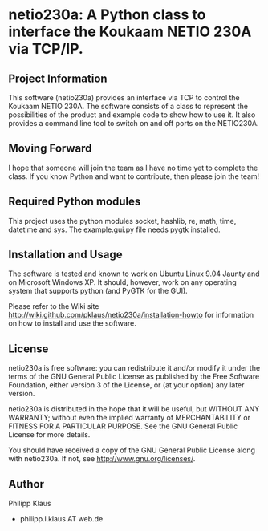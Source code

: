 # netio230a: A Python class to interface the Koukaam NETIO 230A via TCP/IP.

## Project Information

This software (netio230a) provides an interface via TCP to control 
the Koukaam NETIO 230A.
The software consists of a class to represent the possibilities of 
the product and example code to show how to use it.
It also provides a command line tool to switch on and off ports on the NETIO230A.

## Moving Forward

I hope that someone will join the team as I have no time yet to complete
the class. If you know Python and want to contribute, then please join the team!

## Required Python modules

This project uses the python modules socket, hashlib, re, math, time, datetime and sys.
The example.gui.py file needs pygtk installed.

## Installation and Usage

The software is tested and known to work on Ubuntu Linux 9.04 Jaunty and on Microsoft Windows XP.
It should, however, work on any operating system that supports python (and PyGTK for the GUI).

Please refer to the Wiki site <http://wiki.github.com/pklaus/netio230a/installation-howto>
for information on how to install and use the software.

## License

   netio230a is free software: you can redistribute it and/or modify
   it under the terms of the GNU General Public License as published by
   the Free Software Foundation, either version 3 of the License, or
   (at your option) any later version.

   netio230a is distributed in the hope that it will be useful,
   but WITHOUT ANY WARRANTY; without even the implied warranty of
   MERCHANTABILITY or FITNESS FOR A PARTICULAR PURPOSE.  See the
   GNU General Public License for more details.

   You should have received a copy of the GNU General Public License
   along with netio230a.  If not, see <http://www.gnu.org/licenses/>.

## Author

Philipp Klaus 

* philipp.l.klaus AT web.de


